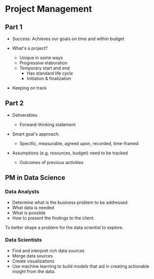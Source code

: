 
# Project Management 

## Part 1

- Success: Achieves our goals on time and within budget 

- What's a project?
  - Unique in some ways 
  - Progressive elaboration
  - Temporary start and end
    - Has standard life cycle
    - Initiation & finalization 

- Keeping on track

## Part 2

- Deliverables
  - Forward-thinking statement
- Smart goal's approach:
  - Specific, measurable, agreed upon, recorded, time-framed
   
- Assumptions (e.g. resources, budget) need to be tracked
  - Outcomes of previous activities


## PM in Data Science 

### Data Analysts
- Determine what is the business problem to be addressed
- What data is needed
- What is possible
- How to present the findings to the client.

To better shape a problem for the data scientist to explore.

### Data Scientists
- Find and interpret rich data sources
- Merge data sources
- Create visualizations
- Use machine learning to build models that aid in creating actionable insight from the data.
